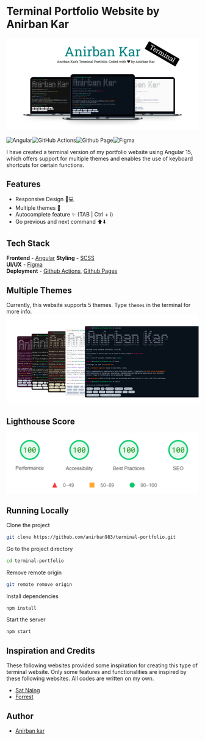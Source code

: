 # Terminal Portfolio Website by Anirban Kar

![Terminal Portfolio Website by Anirban Kar](/src/assets/images/terminal_portfolio.svg)

![Angular](https://img.shields.io/badge/angular-%23DD0031.svg?style=for-the-badge&logo=angular&logoColor=white)![GitHub Actions](https://img.shields.io/badge/github%20actions-%232671E5.svg?style=for-the-badge&logo=githubactions&logoColor=white)![Github Page](https://img.shields.io/badge/github%20pages-121013?style=for-the-badge&logo=github&logoColor=white)![Figma](https://img.shields.io/badge/figma-%23F24E1E.svg?style=for-the-badge&logo=figma&logoColor=white)

I have created a terminal version of my portfolio website using Angular 15, which offers support for multiple themes and enables the use of keyboard shortcuts for certain functions.

## Features

- Responsive Design 📱💻
- Multiple themes 🎨
- Autocomplete feature ✨ (TAB | Ctrl + i)
- Go previous and next command ⬆️⬇️

## Tech Stack

**Frontend** - [Angular](https://angular.io/) 
**Styling** - [SCSS](https://sass-lang.com/)  
**UI/UX** - [Figma](https://figma.com/)  
**Deployment** - [Github Actions](https://github.com/features/actions), [Github Pages](https://pages.github.com/)

## Multiple Themes

Currently, this website supports 5 themes. Type `themes` in the terminal for more info.
![terminal-portfolio-themes](/src/assets/images/themes.svg)

## Lighthouse Score

<p align="center">
<img width="710" alt="Anirban Kar Terminal Website Lighthouse Score" src="src/assets/images/lighthouse_report.svg">
</p>


## Running Locally

Clone the project

```bash
git clone https://github.com/anirban983/terminal-portfolio.git
```

Go to the project directory

```bash
cd terminal-portfolio
```

Remove remote origin

```bash
git remote remove origin
```

Install dependencies

```bash
npm install
```

Start the server

```bash
npm start
```

## Inspiration and Credits

These following websites provided some inspiration for creating this type of terminal website. Only some features and functionalities are inspired by these following websites. All codes are written on my own.

- [Sat Naing](https://terminal.satnaing.dev/)
- [Forrest](https://fkcodes.com/)

## Author

- [Anirban kar](https://www.linkedin.com/in/anirban-kar-498027130/)
